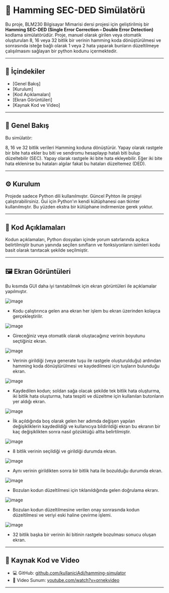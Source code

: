 
# 🧠 Hamming SEC-DED Simülatörü

Bu proje, BLM230 Bilgisayar Mimarisi dersi projesi için geliştirilmiş bir **Hamming SEC-DED (Single Error Correction – Double Error Detection)** kodlama simülatörüdür. Proje, manuel olarak girilen veya otomatik oluşturulan 8, 16 veya 32 bitlik bir verinin hamming koda dönüştürülmesi ve sonrasında isteğe bağlı olarak 1 veya 2 hata yaparak bunların düzeltilmeye çalışılmasını sağlayan bir python kodunu içermektedir.

---


## 📌 İçindekiler

- [Genel Bakış]
- [Kurulum]
- [Kod Açıklamaları]
- [Ekran Görüntüleri]
- [Kaynak Kod ve Video]

---


## 🎯 Genel Bakış

Bu simülatör:

8, 16 ve 32 bitlik verileri Hamming koduna dönüştürür. Yapay olarak rastgele bir bite hata ekler bu biti ve sendromu hesaplayıp hatalı biti bulup düzeltebilir (SEC). Yapay olarak rastgele iki bite hata ekleyebilir. Eğer iki bite hata eklenirse bu hataları algılar fakat bu hataları düzeltemez (DED).

---


## ⚙️ Kurulum

Projede sadece Python dili kullanılmıştır. Güncel Pyhton ile projeyi çalıştırabilirsiniz. Gui için Python'ın kendi kütüphanesi oan tkinter kullanılmıştır. Bu yüzden ekstra bir kütüphane indirmenize gerek yoktur.

---


## 🧩 Kod Açıklamaları

Kodun açıklamaları, Python dosyaları içinde yorum satırlarında açıkca belirtilmiştir bunun yanında seçilen sınıfların ve fonksiyonların isimleri kodu basit olarak tanıtacak şekilde seçilmiştir.

---


## 🖼️ Ekran Görüntüleri

Bu kısımda GUI daha iyi tanıtabilmek için ekran görüntüleri ile açıklamalar yapılmıştır.

![image](https://github.com/user-attachments/assets/86f71610-6e92-466a-9e39-5bb259fc546a)
- Kodu çalıştırınca gelen ana ekran her işlem bu ekran üzerinden kolayca gerçekleştirilir.


![image](https://github.com/user-attachments/assets/ca523930-e6a7-488f-a905-c553727ad800)
- Gireceğiniz veya otomatik olarak oluştacağınız verinin boyutunu seçtiğiniz ekran.


![image](https://github.com/user-attachments/assets/5bc5b408-f6e7-4da7-8c1a-105db1b0ca30)
- Verinin girildiği (veya generate tuşu ile rastgele oluşturulduğu) ardından hamming koda dönüştürülmesi ve kaydedilmesi için tuşların bulunduğu ekran.

![image](https://github.com/user-attachments/assets/2c8d094a-54e9-4cbb-8cd6-86c069730c5f)
- Kaydedilen kodun; soldan sağa olacak şekilde tek bitlik hata oluşturma, iki bitlik hata oluşturma, hata tespiti ve düzeltme için kullanılan butonların yer aldığı ekran.

![image](https://github.com/user-attachments/assets/66056a45-9f4b-4964-a8c4-ac3e370e94ad)
- İlk açıldığında boş olarak gelen her adımda değişen yapılan değişikliklerin kaydedildiği ve kullanıcıya bildirildiği ekran bu ekranın bir kaç değişiklikten sonra nasıl gözüktüğü altta belirtilmiştir.

![image](https://github.com/user-attachments/assets/f447af51-2e93-4b65-8ae5-638e18f1358b)
- 8 bitlik verinin seçildiği ve girildiği durumda ekran.

![image](https://github.com/user-attachments/assets/f73372a2-aa43-4fcf-b322-5caa419fa258)
- Aynı verinin girildikten sonra bir bitlik hata ile bozulduğu durumda ekran.

![image](https://github.com/user-attachments/assets/50b70953-f83a-427a-b072-42d8678c9e73)
- Bozulan kodun düzeltilmesi için tıklanıldığında gelen doğrulama ekranı.

![image](https://github.com/user-attachments/assets/25a3d999-00bc-4b97-ad78-65b2a8342846)
- Bozulan kodun düzeltilmesine verilen onay sonrasında kodun düzeltilmesi ve veriyi eski haline çevirme işlemi.

![image](https://github.com/user-attachments/assets/067e5d61-00b9-4890-b8da-71069f9c67b5)
- 32 bitlik başka bir verinin iki bitinin rastgele bozulması sonucu oluşan ekran.






---


## 🔗 Kaynak Kod ve Video

- 💻 GitHub: [github.com/kullaniciAdi/hamming-simulator](#)
- 🎥 Video Sunum: [youtube.com/watch?v=ornekvideo](#)

---



